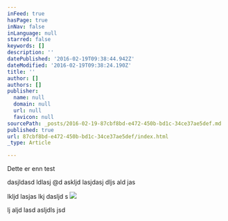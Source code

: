 ```yaml
---
inFeed: true
hasPage: true
inNav: false
inLanguage: null
starred: false
keywords: []
description: ''
datePublished: '2016-02-19T09:38:44.942Z'
dateModified: '2016-02-19T09:38:24.190Z'
title: ''
author: []
authors: []
publisher:
  name: null
  domain: null
  url: null
  favicon: null
sourcePath: _posts/2016-02-19-87cbf8bd-e472-450b-bd1c-34ce37ae5def.md
published: true
url: 87cbf8bd-e472-450b-bd1c-34ce37ae5def/index.html
_type: Article

---
```

Dette er enn test

dasjldasd ldlasj @d askljd lasjdasj dljs ald jas 

lkljd lasjas lkj dasljd s
![](https://the-grid-user-content.s3-us-west-2.amazonaws.com/36c7cffb-0f59-42ac-9c12-6a40451f602e.gif)

lj aljd lasd asljdls jsd